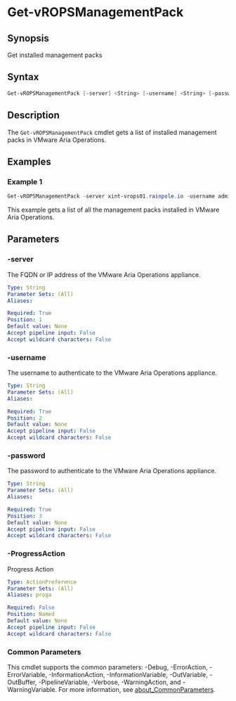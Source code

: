 # Get-vROPSManagementPack

## Synopsis

Get installed management packs

## Syntax

```powershell
Get-vROPSManagementPack [-server] <String> [-username] <String> [-password] <String> [-ProgressAction <ActionPreference>] [<CommonParameters>]
```

## Description

The `Get-vROPSManagementPack` cmdlet gets a list of installed management packs in VMware Aria Operations.

## Examples

### Example 1

```powershell
Get-vROPSManagementPack -server xint-vrops01.rainpole.io -username admin -password VMw@re1!
```

This example gets a list of all the management packs installed in VMware Aria Operations.

## Parameters

### -server

The FQDN or IP address of the VMware Aria Operations appliance.

```yaml
Type: String
Parameter Sets: (All)
Aliases:

Required: True
Position: 1
Default value: None
Accept pipeline input: False
Accept wildcard characters: False
```

### -username

The username to authenticate to the VMware Aria Operations appliance.

```yaml
Type: String
Parameter Sets: (All)
Aliases:

Required: True
Position: 2
Default value: None
Accept pipeline input: False
Accept wildcard characters: False
```

### -password

The password to authenticate to the VMware Aria Operations appliance.

```yaml
Type: String
Parameter Sets: (All)
Aliases:

Required: True
Position: 3
Default value: None
Accept pipeline input: False
Accept wildcard characters: False
```

### -ProgressAction

Progress Action

```yaml
Type: ActionPreference
Parameter Sets: (All)
Aliases: proga

Required: False
Position: Named
Default value: None
Accept pipeline input: False
Accept wildcard characters: False
```

### Common Parameters

This cmdlet supports the common parameters: -Debug, -ErrorAction, -ErrorVariable, -InformationAction, -InformationVariable, -OutVariable, -OutBuffer, -PipelineVariable, -Verbose, -WarningAction, and -WarningVariable. For more information, see [about_CommonParameters](http://go.microsoft.com/fwlink/?LinkID=113216).
